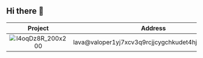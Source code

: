 ## Hi there 👋

|Project|Address|
|:-----:|:-----:|
|![l4oqDz8R_200x200](https://github.com/user-attachments/assets/dca8fd5f-2a37-4f76-995d-cf377e50c6f0)|lava@valoper1yj7xcv3q9rcjjcygchkudet4hjjx0cfj8q8s2r|
